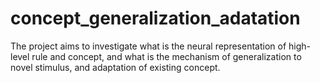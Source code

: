 # concept_generalization_adatation
The project aims to investigate what is the neural representation of high-level rule and concept, and what is the mechanism of generalization to novel stimulus, and adaptation of existing concept.
